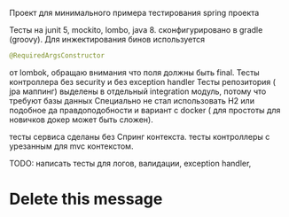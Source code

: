 Проект для минимального примера тестирования spring проекта

Тесты на junit 5, mockito, lombo, java 8.
сконфигурировано в gradle (groovy).
Для инжектирования бинов используется 
```java
@RequiredArgsConstructor
``` 
от lombok, обращаю внимания что поля должны быть final.
Тесты контроллера без security и без exception handler
Тесты репозитория ( jpa маппинг) выделены в отдельный integration модуль, потому что требуют базы данных
Специально не стал использовать H2 или подобное да правдоподобности и вариант с docker ( для простоты для новичков
докер может быть сложен).

тесты сервиса сделаны без Спринг контекста.
тесты контроллеры с урезанным для mvc контекстом.


TODO:
 написать тесты для логов, валидации, exception handler,


# Delete this message